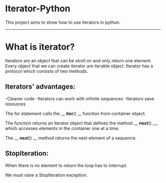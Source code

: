 # Iterator-Python

This project aims to show how to use iterators in python.

---

# What is iterator?

Iterators are an object that can be stroll on and only return one element.
Every object that we can create iterator are iterable object.
Iterator has a protocol which consists of two methods.

## Iterators' advantages:
  -Cleaner code
  -Iterators can work with infinite sequences
  -Iterators save resources

The for statement calls the __ __iter__() __ function from container object.

The function returns an iterator object that defines the method __ __next__() __,
which accesses elements in the container one at a time. 

The __ __next__() __ method returns the next element of a sequence. 

## StopIteration:
When there is no element to return the loop has to interrupt.

We must raise a StopIteration exception.
